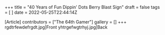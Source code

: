 +++
title = "40 Years of Fun Dippin' Dots Berry Blast Sign"
draft = false
tags = [ ]
date = 2022-05-25T22:44:14Z

[Article]
contributors = ["The 64th Gamer"]
gallery = []
+++
<gallery>
rgdtrfewdefrgdt.jpg|Front
yhtrgefwgtrhyj.jpg|Back
</gallery>